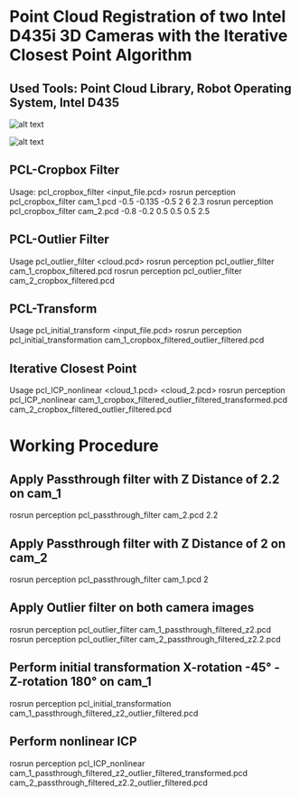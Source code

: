 # Point Cloud Registration of two Intel D435i 3D Cameras with the Iterative Closest Point Algorithm 
## Used Tools: Point Cloud Library, Robot Operating System, Intel D435

![alt text](https://repository-images.githubusercontent.com/215542871/3e9e6c00-24e2-11ea-9a2c-60b583b701e3)

![alt text](https://i.ibb.co/W3w2vqp/4000-3000-max.jpg)


## PCL-Cropbox Filter
Usage: pcl_cropbox_filter <input_file.pcd> <minX> <minY> <minZ> <maxX> <maxY> <maxZ>
rosrun perception pcl_cropbox_filter cam_1.pcd -0.5 -0.135 -0.5 2 6 2.3
rosrun perception pcl_cropbox_filter cam_2.pcd -0.8 -0.2 0.5 0.5 0.5 2.5

## PCL-Outlier Filter
Usage pcl_outlier_filter <cloud.pcd>
rosrun perception pcl_outlier_filter cam_1_cropbox_filtered.pcd
rosrun perception pcl_outlier_filter cam_2_cropbox_filtered.pcd 

## PCL-Transform
Usage pcl_initial_transform <input_file.pcd>
rosrun perception pcl_initial_transformation cam_1_cropbox_filtered_outlier_filtered.pcd

## Iterative Closest Point
Usage pcl_ICP_nonlinear <cloud_1.pcd> <cloud_2.pcd>
rosrun perception pcl_ICP_nonlinear cam_1_cropbox_filtered_outlier_filtered_transformed.pcd cam_2_cropbox_filtered_outlier_filtered.pcd



# Working Procedure

## Apply Passthrough filter with Z Distance of 2.2 on cam_1
rosrun perception pcl_passthrough_filter cam_2.pcd 2.2

## Apply Passthrough filter with Z Distance of 2 on cam_2
rosrun perception pcl_passthrough_filter cam_1.pcd 2

## Apply Outlier filter on both camera images
rosrun perception pcl_outlier_filter cam_1_passthrough_filtered_z2.pcd 
rosrun perception pcl_outlier_filter cam_2_passthrough_filtered_z2.2.pcd

## Perform initial transformation X-rotation -45° - Z-rotation 180° on cam_1
rosrun perception pcl_initial_transformation cam_1_passthrough_filtered_z2_outlier_filtered.pcd 

## Perform nonlinear ICP
rosrun perception pcl_ICP_nonlinear cam_1_passthrough_filtered_z2_outlier_filtered_transformed.pcd cam_2_passthrough_filtered_z2.2_outlier_filtered.pcd
